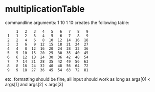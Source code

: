 # multiplicationTable

commandline arguments: 1 10 1 10 creates the following table:
```
     1   2   3   4   5   6   7   8   9
 1   1   2   3   4   5   6   7   8   9
 2   2   4   6   8  10  12  14  16  18
 3   3   6   9  12  15  18  21  24  27
 4   4   8  12  16  20  24  28  32  36
 5   5  10  15  20  25  30  35  40  45
 6   6  12  18  24  30  36  42  48  54
 7   7  14  21  28  35  42  49  56  63
 8   8  16  24  32  40  48  56  64  72
 9   9  18  27  36  45  54  63  72  81
 ```
 etc. formatting should be fine, all input should work as long as args[0] < args[1] and args[2] < args[3]
